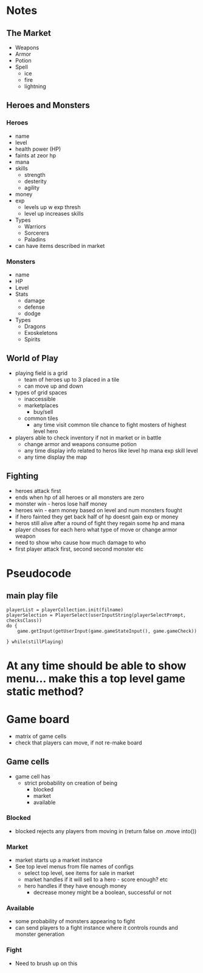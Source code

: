 # Notes

## The Market
* Weapons
* Armor
* Potion
* Spell
  * ice
  * fire
  * lightning 


## Heroes and Monsters
### Heroes
  * name
  * level
  * health power (HP)
  * faints at zeor hp
  * mana
  * skills
    * strength
    * desterity
    * agility
  * money
  * exp
    * levels up w exp thresh
    * level up increases skills
  * Types
    * Warriors
    * Sorcerers
    * Paladins
  * can have items described in market


### Monsters
  * name
  * HP
  * Level
  * Stats
    * damage 
    * defense
    * dodge
  * Types
    * Dragons
    * Exoskeletons
    * Spirits

## World of Play
* playing field is a grid
  * team of heroes up to 3 placed in a tile
  * can move up and down
* types of grid spaces
  * inaccessible
  * marketplaces
    * buy/sell
  * common tiles
    * any time visit common tile chance to fight mosters of highest level hero
* players able to check inventory if not in market or in battle
  * change armor and weapons consume potion
  * any time display info related to heros like level hp mana exp skill level
  * any time display the map

## Fighting
* heroes attack first 
* ends when hp of all heroes or all monsters are zero
* monster win - heros lose half money
* heroes win - earn money based on level and num monsters fought
* if hero fainted they get back half of hp doesnt gain exp or money
* heros still alive after a round of fight they regain some hp and mana
* player choses for each hero what type of move or change armor weapon
* need to show who cause how much damage to who
* first player attack first, second second monster etc



# Pseudocode
## main play file

```
playerList = playerCollection.init(filname)
playerSelection = PlayerSelect(userInputString(playerSelectPrompt, checksClass))
do {
    game.getInput(getUserInput(game.gameStateInput(), game.gameCheck))

} while(stillPlaying)
```

# **At any time should be able to show menu... make this a top level game static method?**

# Game board
* matrix of game cells
* check that players can move, if not re-make board
## Game cells
* game cell has
    * strict probability on creation of being
        * blocked
        * market
        * available


### Blocked
* blocked rejects any players from moving in (return false on .move into())

### Market
* market starts up a market instance
* See top level menus from file names of configs
  * select top level, see items for sale in market
  * market handles if it will sell to a hero - score enough? etc
  * hero handles if they have enough money
    * decrease money might be a boolean, successful or not

### Available
* some probability of monsters appearing to fight
* can send players to a fight instance where it controls rounds and monster generation 

### Fight
* Need to brush up on this 
    




